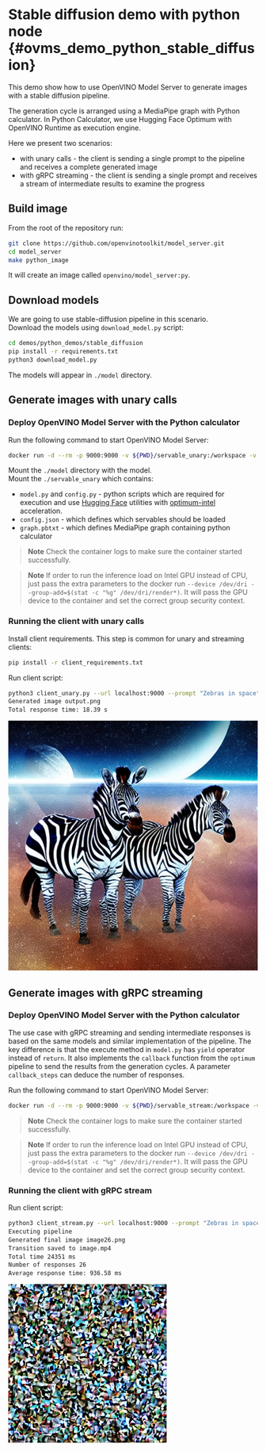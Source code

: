 # Stable diffusion demo with python node {#ovms_demo_python_stable_diffusion}

This demo show how to use OpenVINO Model Server to generate images with a stable diffusion pipeline.

The generation cycle is arranged using a MediaPipe graph with Python calculator. In Python Calculator, we use Hugging Face Optimum with OpenVINO Runtime as execution engine.

Here we present two scenarios:
- with unary calls - the client is sending a single prompt to the pipeline and receives a complete generated image
- with gRPC streaming - the client is sending a single prompt and receives a stream of intermediate results to examine the progress

## Build image

From the root of the repository run:

```bash
git clone https://github.com/openvinotoolkit/model_server.git
cd model_server
make python_image
```
It will create an image called `openvino/model_server:py`.

## Download models

We are going to use stable-diffusion pipeline in this scenario.  
Download the models using `download_model.py` script:

```bash
cd demos/python_demos/stable_diffusion
pip install -r requirements.txt
python3 download_model.py
```

The models will appear in `./model` directory.

## Generate images with unary calls

### Deploy OpenVINO Model Server with the Python calculator

Run the following command to start OpenVINO Model Server:

```bash
docker run -d --rm -p 9000:9000 -v ${PWD}/servable_unary:/workspace -v ${PWD}/model:/model/ openvino/model_server:py --config_path /workspace/config.json --port 9000
```

Mount the `./model` directory with the model.  
Mount the `./servable_unary` which contains:
- `model.py` and `config.py` - python scripts which are required for execution and use [Hugging Face](https://huggingface.co/) utilities with [optimum-intel](https://github.com/huggingface/optimum-intel) acceleration.
- `config.json` - which defines which servables should be loaded
- `graph.pbtxt` - which defines MediaPipe graph containing python calculator

> **Note** Check the container logs to make sure the container started successfully.

> **Note** If order to run the inference load on Intel GPU instead of CPU, just pass the extra parameters to the docker run `--device /dev/dri --group-add=$(stat -c "%g" /dev/dri/render*)`.
It will pass the GPU device to the container and set the correct group security context.

### Running the client with unary calls

Install client requirements. This step is common for unary and streaming clients:

```bash
pip install -r client_requirements.txt
```

Run client script:
```bash
python3 client_unary.py --url localhost:9000 --prompt "Zebras in space"
Generated image output.png
Total response time: 18.39 s
```
![image](output.png)


## Generate images with gRPC streaming

### Deploy OpenVINO Model Server with the Python calculator

The use case with gRPC streaming and sending intermediate responses is based on the same models and 
similar implementation of the pipeline.
The key difference is that the execute method in `model.py` has `yield` operator instead of `return`.
It also implements the `callback` function from the `optimum` pipeline to send the results from the generation cycles. A parameter `callback_steps` can deduce the number of responses.

Run the following command to start OpenVINO Model Server:

```bash
docker run -d --rm -p 9000:9000 -v ${PWD}/servable_stream:/workspace -v ${PWD}/model:/model/ openvino/model_server:py --config_path /workspace/config.json --port 9000
```
> **Note** Check the container logs to make sure the container started successfully.

> **Note** If order to run the inference load on Intel GPU instead of CPU, just pass the extra parameters to the docker run `--device /dev/dri --group-add=$(stat -c "%g" /dev/dri/render*)`.
It will pass the GPU device to the container and set the correct group security context.

### Running the client with gRPC stream

Run client script:
```bash
python3 client_stream.py --url localhost:9000 --prompt "Zebras in space"
Executing pipeline
Generated final image image26.png
Transition saved to image.mp4
Total time 24351 ms
Number of responses 26
Average response time: 936.58 ms
```

![video](image.gif)

